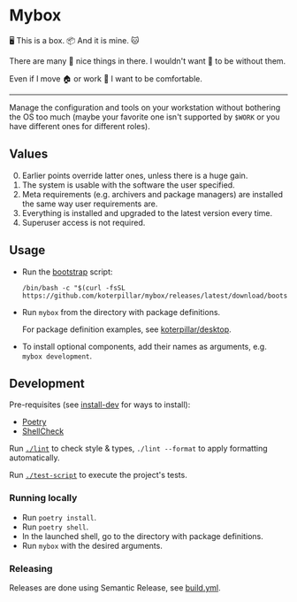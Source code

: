 # Mybox

🖥️ This is a box. 📦 And it is mine. 🐱

There are many 🍱 nice things in there. I wouldn't want 🧰 to be without them.

Even if I move 🏠 or work 🏢 I want to be comfortable.

---

Manage the configuration and tools on your workstation without bothering the OS
too much (maybe your favorite one isn't supported by `$WORK` or you have
different ones for different roles).

## Values

0. Earlier points override latter ones, unless there is a huge gain.
1. The system is usable with the software the user specified.
2. Meta requirements (e.g. archivers and package managers) are installed the
   same way user requirements are.
3. Everything is installed and upgraded to the latest version every time.
4. Superuser access is not required.

## Usage

* Run the [bootstrap](bootstrap) script:

  ```shell
  /bin/bash -c "$(curl -fsSL https://github.com/koterpillar/mybox/releases/latest/download/bootstrap)"
  ```

* Run `mybox` from the directory with package definitions.

  For package definition examples, see
  [koterpillar/desktop](https://github.com/koterpillar/desktop/).

* To install optional components, add their names as arguments, e.g.
  `mybox development`.

## Development

Pre-requisites (see [install-dev](install-dev) for ways to install):

* [Poetry](https://python-poetry.org/)
* [ShellCheck](https://www.shellcheck.net/)

Run [`./lint`](lint) to check style & types, `./lint --format` to apply
formatting automatically.

Run [`./test-script`](test-script) to execute the project's tests.

### Running locally

* Run `poetry install`.
* Run `poetry shell`.
* In the launched shell, go to the directory with package definitions.
* Run `mybox` with the desired arguments.

### Releasing

Releases are done using Semantic Release, see [build.yml](.github/workflows/build.yml).
